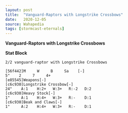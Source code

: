 ```yaml
---
layout: post
title:  "Vanguard-Raptors with Longstrike Crossbows"
date:   2020-12-05
source: Wahapedia
tags: [stormcast-eternals]
---
```


**Vanguard-Raptors with Longstrike Crossbows**

**Stat Block**
```
2/2 vanguard-raptor with Longstrike Crossbows
```

```
[56f442]M     W     B     Sa    [-]
5"    2     7     4+    
[e85545]Weapons[-]
[c6c930]Longstrike Crossbow[-]
24"    A:1    H:2+   W:3+   R:-2   D:2   
[c6c930]Heavy Stock[-]
1"     A:1    H:4+   W:3+   R:-    D:1   
[c6c930]Beak and Claws[-]
1"     A:2    H:4+   W:3+   R:-    D:1   
```


